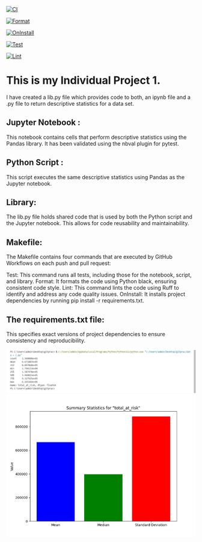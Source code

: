 

[![CI](https://github.com/Antara999333/Individual-project/actions/workflows/cicd.yml/badge.svg)](https://github.com/Antara999333/Individual-project/actions/workflows/cicd.yml)

[![Format](https://github.com/Antara999333/Individual-project/actions/workflows/format.yml/badge.svg)](https://github.com/Antara999333/Individual-project/actions/workflows/format.yml)

[![OnInstall](https://github.com/Antara999333/Individual-project/actions/workflows/install.yml/badge.svg)](https://github.com/Antara999333/Individual-project/actions/workflows/install.yml)


[![Test](https://github.com/Antara999333/Individual-project/actions/workflows/test.yml/badge.svg)](https://github.com/Antara999333/Individual-project/actions/workflows/test.yml)

[![Lint](https://github.com/Antara999333/Individual-project/actions/workflows/lint.yml/badge.svg)](https://github.com/Antara999333/Individual-project/actions/workflows/lint.yml)

# This is my Individual Project 1. 
I have created a lib.py file which provides code to both, an ipynb file and a .py file to return descriptive statistics for a data set. 

## Jupyter Notebook :

This notebook contains cells that perform descriptive statistics using the Pandas library. It has been validated using the nbval plugin for pytest.

## Python Script :

This script executes the same descriptive statistics using Pandas as the Jupyter notebook.

## Library:

The lib.py file holds shared code that is used by both the Python script and the Jupyter notebook. This allows for code reusability and maintainability.

## Makefile:

The Makefile contains four commands that are executed by GitHub Workflows on each push and pull request:

Test: This command runs all tests, including those for the notebook, script, and library.
Format: It formats the code using Python black, ensuring consistent code style.
Lint: This command lints the code using Ruff to identify and address any code quality issues.
OnInstall: It installs project dependencies by running pip install -r requirements.txt.




## The requirements.txt file:
 This specifies exact versions of project dependencies to ensure consistency and reproducibility.


![Image Alt Text](https://github.com/Antara999333/IDS-706_Proj2/blob/main/desc_stats.png?raw=true)
![Image Alt Text](https://github.com/Antara999333/IDS-706_Proj2/blob/main/MIni%20proj%202%20image.png?raw=true)





